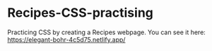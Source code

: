 # Recipes-CSS-practising
Practicing CSS by creating a Recipes webpage.
You can see it here: https://elegant-bohr-4c5d75.netlify.app/
